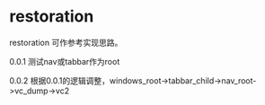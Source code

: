 # restoration
restoration 可作参考实现思路。

0.0.1 测试nav或tabbar作为root

0.0.2 根据0.0.1的逻辑调整，windows_root->tabbar_child->nav_root->vc_dump->vc2
